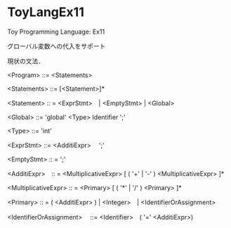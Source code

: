 # ToyLangEx11
Toy Programming Language: Ex11

グローバル変数への代入をサポート

現状の文法．

\<Program\> ::= \<Statements\>

\<Statements\> ::= [\<Statement\>]\*

\<Statement\> :: = \<ExprStmt>　| \<EmptyStmt\> | \<Global\>

\<Global\> ::= 'global' \<Type\> Identifier ';'

\<Type\> ::= 'int'

\<ExprStmt> ::= \<AdditiExpr\>　 ';'

\<EmptyStmt\> :: = ';'

\<AdditiExpr\>　:: = \<MultiplicativeExpr\> [ ( '+' | '-' ) \<MultiplicativeExpr\> ]\*

\<MultiplicativeExpr\> :: = \<Primary\> [ ( '\*'  | '/' ) \<Primary\> ]\*

\<Primary\> :: = ( \<AdditiExpr\> ) | \<Integer\>　| \<IdentifierOrAssignment\>　

\<IdentifierOrAssignment\>　 ::= \<Identifier\>　( '=' \<AdditiExpr\>)

